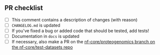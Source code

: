 <!--
# nf-core/proteogenomics pull request

Many thanks for contributing to nf-core/proteogenomics!

Please fill in the appropriate checklist below (delete whatever is not relevant).
These are the most common things requested on pull requests (PRs).

Remember that PRs should be made against the dev branch, unless you're preparing a pipeline release.

Learn more about contributing: [CONTRIBUTING.md](https://github.com/nf-core/proteogenomics/tree/master/.github/CONTRIBUTING.md)
-->

## PR checklist

- [ ] This comment contains a description of changes (with reason)
- [ ] `CHANGELOG.md` is updated
- [ ] If you've fixed a bug or added code that should be tested, add tests!
- [ ] Documentation in `docs` is updated
- [ ] If necessary, also make a PR on the [nf-core/proteogenomics branch on the nf-core/test-datasets repo](https://github.com/nf-core/test-datasets/pull/new/nf-core/proteogenomics)
